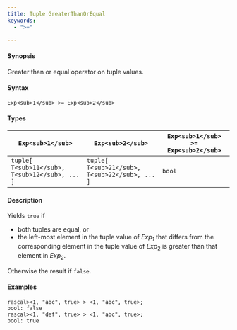 ```yaml
---
title: Tuple GreaterThanOrEqual
keywords:
  - ">="

---
```


#### Synopsis

Greater than or equal operator on tuple values.

#### Syntax

`Exp<sub>1</sub> >= Exp<sub>2</sub>`

#### Types


| `Exp<sub>1</sub>`                      |  `Exp<sub>2</sub>`                      | `Exp<sub>1</sub> >= Exp<sub>2</sub>`  |
| --- | --- | --- |
| `tuple[ T<sub>11</sub>, T<sub>12</sub>, ... ]` |  `tuple[ T<sub>21</sub>, T<sub>22</sub>, ... ]` | `bool`                |


#### Description

Yields `true` if 

*  both tuples are equal, or
*  the left-most element in the tuple value of _Exp<sub>1</sub>_ that differs from the corresponding element in the tuple 
value of _Exp_<sub>2</sub> is greater than that element in _Exp_<sub>2</sub>.


Otherwise the result if `false`.

#### Examples


```rascal-shell
rascal><1, "abc", true> > <1, "abc", true>;
bool: false
rascal><1, "def", true> > <1, "abc", true>;
bool: true
```


